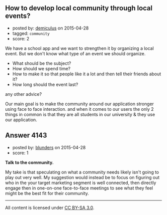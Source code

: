 ## How to develop local community through local events?

- posted by: [demiculus](https://stackexchange.com/users/5264485/demiculus) on 2015-04-28
- tagged: `community`
- score: 2

We have a school app and we want to strengthen it by organizing a local event.
But we don't know what type of an event we should organize.

- What should be the subject? 
- How should we spend time? 
- How to make it so that people like it a lot and then tell their friends about it?
- How long should the event last?

any other advice?

Our main goal is to make the community around our application stronger using face to face interaction.
and when it comes to our users the only 2 things in common is that they are all students in our university & they use our application.


## Answer 4143

- posted by: [blunders](https://stackexchange.com/users/216182/blunders) on 2015-04-28
- score: 1

**Talk to the community.**

My take is that speculating on what a community needs likely isn't going to play out very well. My suggestion would instead be to focus on figuring out who in the your target marketing segment is well connected, then directly engage then in one-on-one face-to-face meetings to see what they feel might be the best fit for their community.



---

All content is licensed under [CC BY-SA 3.0](https://creativecommons.org/licenses/by-sa/3.0/).
